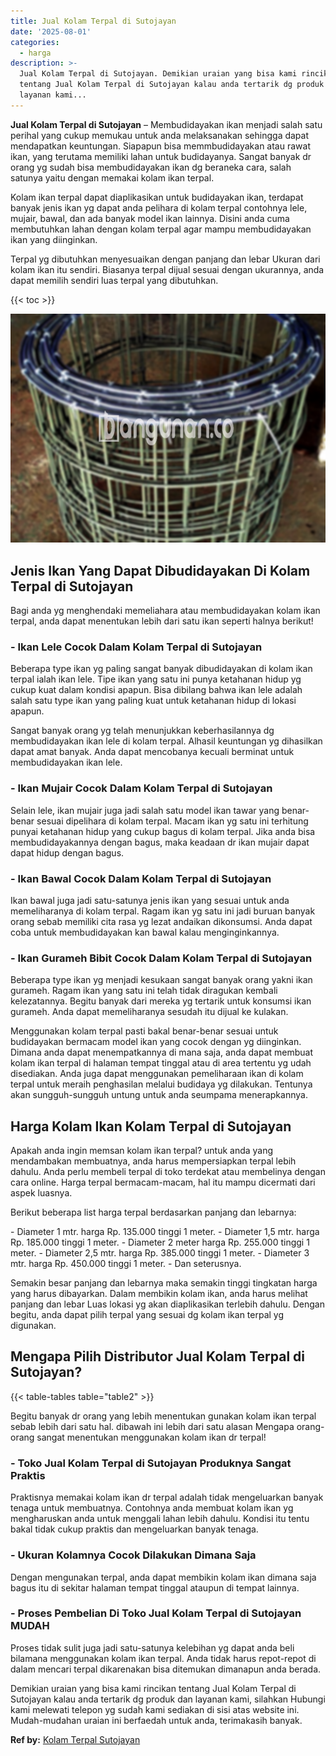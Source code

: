 ```yaml
---
title: Jual Kolam Terpal di Sutojayan
date: '2025-08-01'
categories:
  - harga
description: >-
  Jual Kolam Terpal di Sutojayan. Demikian uraian yang bisa kami rincikan
  tentang Jual Kolam Terpal di Sutojayan kalau anda tertarik dg produk dan
  layanan kami...
---
```


**Jual Kolam Terpal di Sutojayan** – Membudidayakan ikan menjadi salah satu perihal yang cukup memukau untuk anda melaksanakan sehingga dapat mendapatkan keuntungan. Siapapun bisa memmbudidayakan atau rawat ikan, yang terutama memiliki lahan untuk budidayanya. Sangat banyak dr orang yg sudah bisa membudidayakan ikan dg beraneka cara, salah satunya yaitu dengan memakai kolam ikan terpal.

Kolam ikan terpal dapat diaplikasikan untuk budidayakan ikan, terdapat banyak jenis ikan yg dapat anda pelihara di kolam terpal contohnya lele, mujair, bawal, dan ada banyak model ikan lainnya. Disini anda cuma membutuhkan lahan dengan kolam terpal agar mampu membudidayakan ikan yang diinginkan.

Terpal yg dibutuhkan menyesuaikan dengan panjang dan lebar Ukuran dari kolam ikan itu sendiri. Biasanya terpal dijual sesuai dengan ukurannya, anda dapat memilih sendiri luas terpal yang dibutuhkan.

{{< toc >}}

![Jual Kolam Terpal di Sutojayan](/images/jual-kolam-terpal-60.png)

## Jenis Ikan Yang Dapat Dibudidayakan Di Kolam Terpal di Sutojayan

Bagi anda yg menghendaki memeliahara atau membudidayakan kolam ikan terpal, anda dapat menentukan lebih dari satu ikan seperti halnya berikut!

### \- Ikan Lele Cocok Dalam Kolam Terpal di Sutojayan

Beberapa type ikan yg paling sangat banyak dibudidayakan di kolam ikan terpal ialah ikan lele. Tipe ikan yang satu ini punya ketahanan hidup yg cukup kuat dalam kondisi apapun. Bisa dibilang bahwa ikan lele adalah salah satu type ikan yang paling kuat untuk ketahanan hidup di lokasi apapun.

Sangat banyak orang yg telah menunjukkan keberhasilannya dg membudidayakan ikan lele di kolam terpal. Alhasil keuntungan yg dihasilkan dapat amat banyak. Anda dapat mencobanya kecuali berminat untuk membudidayakan ikan lele.

### \- Ikan Mujair Cocok Dalam Kolam Terpal di Sutojayan

Selain lele, ikan mujair juga jadi salah satu model ikan tawar yang benar-benar sesuai dipelihara di kolam terpal. Macam ikan yg satu ini terhitung punyai ketahanan hidup yang cukup bagus di kolam terpal. Jika anda bisa membudidayakannya dengan bagus, maka keadaan dr ikan mujair dapat dapat hidup dengan bagus.

### \- Ikan Bawal Cocok Dalam Kolam Terpal di Sutojayan

Ikan bawal juga jadi satu-satunya jenis ikan yang sesuai untuk anda memeliharanya di kolam terpal. Ragam ikan yg satu ini jadi buruan banyak orang sebab memiliki cita rasa yg lezat andaikan dikonsumsi. Anda dapat coba untuk membudidayakan kan bawal kalau menginginkannya.

### \- Ikan Gurameh Bibit Cocok Dalam Kolam Terpal di Sutojayan

Beberapa type ikan yg menjadi kesukaan sangat banyak orang yakni ikan gurameh. Ragam ikan yang satu ini telah tidak diragukan kembali kelezatannya. Begitu banyak dari mereka yg tertarik untuk konsumsi ikan gurameh. Anda dapat memeliharanya sesudah itu dijual ke kulakan.

Menggunakan kolam terpal pasti bakal benar-benar sesuai untuk budidayakan bermacam model ikan yang cocok dengan yg diinginkan. Dimana anda dapat menempatkannya di mana saja, anda dapat membuat kolam ikan terpal di halaman tempat tinggal atau di area tertentu yg udah disediakan. Anda juga dapat menggunakan pemeliharaan ikan di kolam terpal untuk meraih penghasilan melalui budidaya yg dilakukan. Tentunya akan sungguh-sungguh untung untuk anda seumpama menerapkannya.

## Harga Kolam Ikan Kolam Terpal di Sutojayan

Apakah anda ingin memsan kolam ikan terpal? untuk anda yang mendambakan membuatnya, anda harus mempersiapkan terpal lebih dahulu. Anda perlu membeli terpal di toko terdekat atau membelinya dengan cara online. Harga terpal bermacam-macam, hal itu mampu dicermati dari aspek luasnya.

Berikut beberapa list harga terpal berdasarkan panjang dan lebarnya:

\- Diameter 1 mtr. harga Rp. 135.000 tinggi 1 meter. - Diameter 1,5 mtr. harga Rp. 185.000 tinggi 1 meter. - Diameter 2 meter harga Rp. 255.000 tinggi 1 meter. - Diameter 2,5 mtr. harga Rp. 385.000 tinggi 1 meter. - Diameter 3 mtr. harga Rp. 450.000 tinggi 1 meter. - Dan seterusnya.

Semakin besar panjang dan lebarnya maka semakin tinggi tingkatan harga yang harus dibayarkan. Dalam membikin kolam ikan, anda harus melihat panjang dan lebar Luas lokasi yg akan diaplikasikan terlebih dahulu. Dengan begitu, anda dapat pilih terpal yang sesuai dg kolam ikan terpal yg digunakan.

## Mengapa Pilih Distributor Jual Kolam Terpal di Sutojayan?

{{< table-tables table="table2" >}}

Begitu banyak dr orang yang lebih menentukan gunakan kolam ikan terpal sebab lebih dari satu hal. dibawah ini lebih dari satu alasan Mengapa orang-orang sangat menentukan menggunakan kolam ikan dr terpal!

### \- Toko Jual Kolam Terpal di Sutojayan Produknya Sangat Praktis

Praktisnya memakai kolam ikan dr terpal adalah tidak mengeluarkan banyak tenaga untuk membuatnya. Contohnya anda membuat kolam ikan yg mengharuskan anda untuk menggali lahan lebih dahulu. Kondisi itu tentu bakal tidak cukup praktis dan mengeluarkan banyak tenaga.

### \- Ukuran Kolamnya Cocok Dilakukan Dimana Saja

Dengan mengunakan terpal, anda dapat membikin kolam ikan dimana saja bagus itu di sekitar halaman tempat tinggal ataupun di tempat lainnya.

### \- Proses Pembelian Di Toko Jual Kolam Terpal di Sutojayan MUDAH

Proses tidak sulit juga jadi satu-satunya kelebihan yg dapat anda beli bilamana menggunakan kolam ikan terpal. Anda tidak harus repot-repot di dalam mencari terpal dikarenakan bisa ditemukan dimanapun anda berada.

Demikian uraian yang bisa kami rincikan tentang Jual Kolam Terpal di Sutojayan kalau anda tertarik dg produk dan layanan kami, silahkan Hubungi kami melewati telepon yg sudah kami sediakan di sisi atas website ini. Mudah-mudahan uraian ini berfaedah untuk anda, terimakasih banyak.

**Ref by:** [Kolam Terpal Sutojayan](https://id.wikipedia.org/wiki/Kolam)
